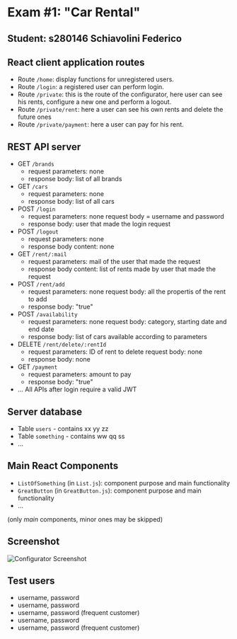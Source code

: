 # Exam #1: "Car Rental"
## Student: s280146 Schiavolini Federico

## React client application routes

- Route `/home`: display functions for unregistered users. 
- Route `/login`: a registered user can perform login.
- Route `/private`: this is the route of the configurator, here user can see his rents, configure a new one and perform a logout.
- Route `/private/rent`: here a user can see his own rents and delete the future ones
- Route `/private/payment`: here a user can pay for his rent. 
## REST API server

- GET `/brands`
  - request parameters: none
  - response body: list of all brands
- GET `/cars`
  - request parameters: none
  - response body: list of all cars
- POST `/login`
  - request parameters: none request body = username and password
  - response body: user that made the login request
- POST `/logout`
  - request parameters: none
  - response body content: none
- GET `/rent/:mail`
  - request parameters: mail of the user that made the request
  - response body content: list of rents made by user that made the request
- POST `/rent/add`
  - request parameters: none request body: all the propertis of the rent to add
  - response body: "true"
- POST `/availability`
  - request parameters: none request body: category, starting date and end date
  - response body: list of cars available according to parameters
- DELETE `/rent/delete/:rentId`
  - request parameters: ID of rent to delete request body: none
  - response body: none
- GET `/payment`
  - request parameters: amount to pay
  - response body: "true"
- ... All APIs after login require a valid JWT

## Server database

- Table `users` - contains xx yy zz
- Table `something` - contains ww qq ss
- ...

## Main React Components

- `ListOfSomething` (in `List.js`): component purpose and main functionality
- `GreatButton` (in `GreatButton.js`): component purpose and main functionality
- ...

(only _main_ components, minor ones may be skipped)

## Screenshot

![Configurator Screenshot](./img/screenshot.jpg)

## Test users

* username, password
* username, password
* username, password (frequent customer)
* username, password
* username, password (frequent customer)

